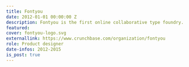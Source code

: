 ```yaml
---
title: Fontyou
date: 2012-01-01 00:00:00 Z
description: Fontyou is the first online collaborative type foundry.
featured:
cover: fontyou-logo.svg
externallink: https://www.crunchbase.com/organization/fontyou
role: Product designer
date-infos: 2012-2015
is_post: true
---
```

